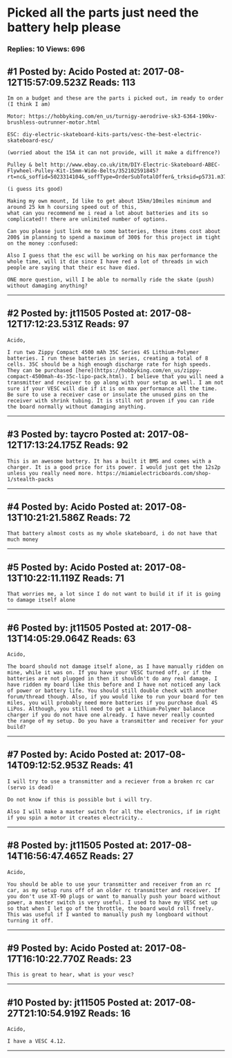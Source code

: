 # Picked all the parts just need the battery help please

### Replies: 10 Views: 696

## \#1 Posted by: Acido Posted at: 2017-08-12T15:57:09.523Z Reads: 113

```
Im on a budget and these are the parts i picked out, im ready to order (I think I am)

Motor: https://hobbyking.com/en_us/turnigy-aerodrive-sk3-6364-190kv-brushless-outrunner-motor.html

ESC: diy-electric-skateboard-kits-parts/vesc-the-best-electric-skateboard-esc/

(worried about the 15A it can not provide, will it make a diffrence?)

Pulley & belt http://www.ebay.co.uk/itm/DIY-Electric-Skateboard-ABEC-Flywheel-Pulley-Kit-15mm-Wide-Belts/352102591845?rt=nc&_soffid=5023314104&_soffType=OrderSubTotalOffer&_trksid=p5731.m3795

(i guess its good)

Making my own mount, Id like to get about 15km/10miles minimum and around 25 km h coursing speed out of this, 
what can you recommend me i read a lot about batteries and its so complicated!! there are unlimited number of options.

Can you please just link me to some batteries, these items cost about 200$ im planning to spend a maximum of 300$ for this project im tight on the money :confused:

Also I guess that the esc will be working on his max performance the whole time, will it die since I have red a lot of threads in wich people are saying that their esc have died.

ONE more question, will I be able to normally ride the skate (push) without damaging anything?
```

---
## \#2 Posted by: jt11505 Posted at: 2017-08-12T17:12:23.531Z Reads: 97

```
Acido,

I run two Zippy Compact 4500 mAh 35C Series 4S Lithium-Polymer batteries. I run these batteries in series, creating a total of 8 cells. 35C should be a high enough discharge rate for high speeds. They can be purchased [here](https://hobbyking.com/en_us/zippy-compact-4500mah-4s-35c-lipo-pack.html). I believe that you will need a transmitter and receiver to go along with your setup as well. I am not sure if your VESC will die if it is on max performance all the time. Be sure to use a receiver case or insulate the unused pins on the receiver with shrink tubing. It is still not proven if you can ride the board normally without damaging anything.
```

---
## \#3 Posted by: taycro Posted at: 2017-08-12T17:13:24.175Z Reads: 92

```
This is an awesome battery. It has a built it BMS and comes with a charger. It is a good price for its power. I would just get the 12s2p unless you really need more. https://miamielectricboards.com/shop-1/stealth-packs
```

---
## \#4 Posted by: Acido Posted at: 2017-08-13T10:21:21.586Z Reads: 72

```
That battery almost costs as my whole skateboard, i do not have that much money
```

---
## \#5 Posted by: Acido Posted at: 2017-08-13T10:22:11.119Z Reads: 71

```
That worries me, a lot since I do not want to build it if it is going to damage itself alone
```

---
## \#6 Posted by: jt11505 Posted at: 2017-08-13T14:05:29.064Z Reads: 63

```
Acido,

The board should not damage itself alone, as I have manually ridden on mine, while it was on. If you have your VESC turned off, or if the batteries are not plugged in then it shouldn't do any real damage. I have ridden my board like this before and I have not noticed any lack of power or battery life. You should still double check with another forum/thread though. Also, if you would like to run your board for ten miles, you will probably need more batteries if you purchase dual 4S LiPos. Although, you still need to get a Lithium-Polymer balance charger if you do not have one already. I have never really counted the range of my setup. Do you have a transmitter and receiver for your build?
```

---
## \#7 Posted by: Acido Posted at: 2017-08-14T09:12:52.953Z Reads: 41

```
I will try to use a transmitter and a reciever from a broken rc car (servo is dead)

Do not know if this is possible but i will try.

Also I will make a master switch for all the electronics, if im right if you spin a motor it creates electricity..
```

---
## \#8 Posted by: jt11505 Posted at: 2017-08-14T16:56:47.465Z Reads: 27

```
Acido,

You should be able to use your transmitter and receiver from an rc car, as my setup runs off of an older rc transmitter and receiver. If you don't use XT-90 plugs or want to manually push your board without power, a master switch is very useful. I used to have my VESC set up so that when I let go of the throttle, the board would roll freely. This was useful if I wanted to manually push my longboard without turning it off.
```

---
## \#9 Posted by: Acido Posted at: 2017-08-17T16:10:22.770Z Reads: 23

```
This is great to hear, what is your vesc?
```

---
## \#10 Posted by: jt11505 Posted at: 2017-08-27T21:10:54.919Z Reads: 16

```
Acido,

I have a VESC 4.12.
```

---
